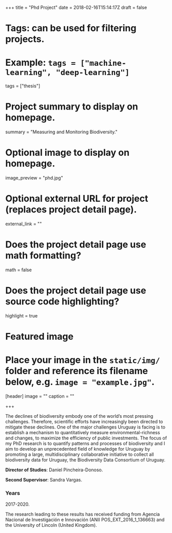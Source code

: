 +++
title = "Phd Project"
date = 2018-02-16T15:14:17Z
draft = false
  
# Tags: can be used for filtering projects.
# Example: `tags = ["machine-learning", "deep-learning"]`
tags = ["thesis"]
  
# Project summary to display on homepage.
summary = "Measuring and Monitoring Biodiversity."
  
# Optional image to display on homepage.
image_preview = "phd.jpg"
  
# Optional external URL for project (replaces project detail page).
external_link = ""
  
# Does the project detail page use math formatting?
math = false
  
# Does the project detail page use source code highlighting?
highlight = true
  
# Featured image
# Place your image in the `static/img/` folder and reference its filename below, e.g. `image = "example.jpg"`.
[header]
image = ""
caption = ""
  
+++

The declines of biodiversity embody one of the world’s most pressing challenges. Therefore, scientific efforts have increasingly been directed to mitigate these declines. One of the major challenges Uruguay is facing is to establish a mechanism to quantitatively measure environmental-richness and changes, to maximize the efficiency of public investments. The focus of my PhD research is to quantify patterns and processes of biodiversity and I aim to develop an unprecedented field of knowledge for Uruguay by promoting a large, multidisciplinary collaborative initiative to collect all biodiversity data for Uruguay, the Biodiversity Data Consortium of Uruguay.

**Director of Studies**: Daniel Pincheira-Donoso.

**Second Supervisor**: Sandra Vargas.

### Years
2017-2020.

The research leading to these results has received funding from Agencia Nacional de Investigación e Innovación (ANII POS_EXT_2016_1_136663) and the University of Lincoln (United Kingdom).
